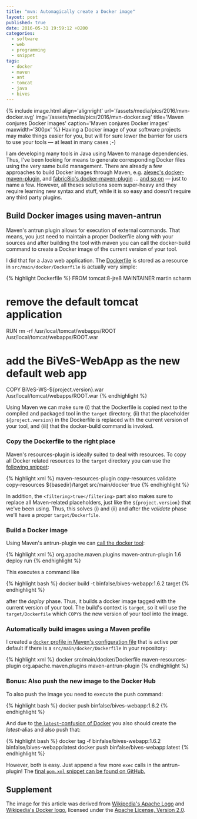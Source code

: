 ```yaml
---
title: "mvn: Automagically create a Docker image"
layout: post
published: true
date: 2016-05-31 19:59:12 +0200
categories:
  - software
  - web
  - programming
  - snippet
tags:
  - docker
  - maven
  - ant
  - tomcat
  - java
  - bives
---
```


{% include image.html align='alignright' url='/assets/media/pics/2016/mvn-docker.svg' img='/assets/media/pics/2016/mvn-docker.svg' title='Maven conjures Docker images' caption='Maven conjures Docker images' maxwidth='300px' %}
Having a Docker image of your software projects may make things easier for you, but will for sure lower the barrier for users to use your tools &mdash; at least in many cases ;-)



I am developing many tools in Java using Maven to manage dependencies. Thus, I've been looking for means to generate corresponding Docker files using the very same build management. There are already a few approaches to build Docker images through Maven, e.g. [alexec's docker-maven-plugin](https://github.com/alexec/docker-maven-plugin), and [fabric8io's docker-maven-plugin](https://github.com/fabric8io/docker-maven-plugin) ... [and so on](https://github.com/search?q=docker-maven-plugin) &mdash; just to name a few.
However, all theses solutions seem super-heavy and they require learning new syntax and stuff, while it is so easy and doesn't require any third party plugins.


## Build Docker images using maven-antrun
Maven's antrun plugin allows for execution of external commands. That means, you just need to maintain a proper Dockerfile along with your sources and after building the tool with maven you can call the docker-build command to create a Docker image of the current version of your tool.

I did that for a Java web application. The [Dockerfile](https://github.com/binfalse/BiVeS-WebApp/blob/master/src/main/docker/Dockerfile) is stored as a resource in `src/main/docker/Dockerfile` is actually very simple:

{% highlight Dockerfile %}
FROM tomcat:8-jre8
MAINTAINER martin scharm

# remove the default tomcat application
RUN rm -rf /usr/local/tomcat/webapps/ROOT /usr/local/tomcat/webapps/ROOT.war

# add the BiVeS-WebApp as the new default web app
COPY BiVeS-WS-${project.version}.war /usr/local/tomcat/webapps/ROOT.war
{% endhighlight %}

Using Maven we can make sure (i) that the Dockerfile is copied next to the compiled and packaged tool in the `target` directory, (ii) that the placeholder `${project.version}` in the Dockerfile is replaced with the current version of your tool, and (iii) that the docker-build command is invoked.


### Copy the Dockerfile to the right place
Maven's resources-plugin is ideally suited to deal with resources. To copy all Docker related resources to the `target` directory you can use the [following snippet](https://github.com/binfalse/BiVeS-WebApp/blob/0549da72eac292261207c2aaf5205b47d42d1eab/pom.xml#L126):

{% highlight xml %}
<plugin>
    <artifactId>maven-resources-plugin</artifactId>
    <executions>
        <execution>
            <id>copy-resources</id>
            <phase>validate</phase>
            <goals>
                <goal>copy-resources</goal>
            </goals>
            <configuration>
                <outputDirectory>${basedir}/target</outputDirectory>
                <resources>
                    <resource>
                        <directory>src/main/docker</directory>
                        <filtering>true</filtering>
                    </resource>
                </resources>
            </configuration>
        </execution>
    </executions>
</plugin>
{% endhighlight %}

In addition, the `<filtering>true</filtering>` part also makes sure to replace all Maven-related placeholders, just like the `${project.version}` that we've been using. Thus, this solves (i) and (ii) and after the *validate* phase we'll have a proper `target/Dockerfile`.

### Build a Docker image
Using Maven's antrun-plugin we can [call the docker tool](https://github.com/binfalse/BiVeS-WebApp/blob/0549da72eac292261207c2aaf5205b47d42d1eab/pom.xml#L148):


{% highlight xml %}
<plugin>
<groupId>org.apache.maven.plugins</groupId>
<artifactId>maven-antrun-plugin</artifactId>
<version>1.6</version>
<executions>
  <execution>
      <phase>deploy</phase>
      <configuration>
          <target>
              <exec executable="docker">
                  <arg value="build"/>
                  <arg value="-t"/>
                  <arg value="binfalse/bives-webapp:${project.version}"/>
                  <arg value="target"/>
              </exec>
          </target>
      </configuration>
      <goals>
          <goal>run</goal>
      </goals>
  </execution>
</executions>
</plugin>
{% endhighlight %}

This executes a command like

{% highlight bash %}
docker build -t binfalse/bives-webapp:1.6.2 target
{% endhighlight %}

after the *deploy* phase.
Thus, it builds a docker image tagged with the current version of your tool. The build's context is `target`, so it will use the `target/Dockerfile` which `COPY`s the new version of your tool into the image.


### Automatically build images using a Maven profile
I created a [`docker` profile in Maven's configuration file](https://github.com/binfalse/BiVeS-WebApp/blob/0549da72eac292261207c2aaf5205b47d42d1eab/pom.xml#L116) that is active per default if there is a `src/main/docker/Dockerfile` in your repository:

{% highlight xml %}
<profile>
    <id>docker</id>
    <activation>
        <file>
            <exists>src/main/docker/Dockerfile</exists>
        </file>
    </activation>
    <build>
        <plugins>
            <plugin>
                <artifactId>maven-resources-plugin</artifactId>
                <!-- ... see above ... -->
            </plugin>
            <plugin>
                <groupId>org.apache.maven.plugins</groupId>
                <artifactId>maven-antrun-plugin</artifactId>
                <!-- ... see above ... -->
            </plugin>
        </plugins>
    </build>
</profile>
{% endhighlight %}

### Bonus: Also push the new image to the Docker Hub
To also push the image you need to execute the push command:

{% highlight bash %}
docker push binfalse/bives-webapp:1.6.2
{% endhighlight %}

And due to [the `latest`-confusion of Docker](http://container-solutions.com/docker-latest-confusion/) you also should create the *latest*-alias and also push that:

{% highlight bash %}
docker tag -f binfalse/bives-webapp:1.6.2 binfalse/bives-webapp:latest
docker push binfalse/bives-webapp:latest
{% endhighlight %}

However, both is easy. Just append a few more `exec` calls in the antrun-plugin!
The [final `pom.xml` snippet can be found on GitHub.](https://github.com/binfalse/BiVeS-WebApp/blob/0549da72eac292261207c2aaf5205b47d42d1eab/pom.xml#L116)



## Supplement
The image for this article was derived from [Wikipedia's Apache Logo](https://en.wikipedia.org/wiki/File:Apache_Software_Foundation_Logo_%282016%29.svg) and [Wikipedia's Docker logo](https://en.wikipedia.org/wiki/File:Docker_%28container_engine%29_logo.png), licensed under the [Apache License, Version 2.0](https://www.apache.org/licenses/LICENSE-2.0).
